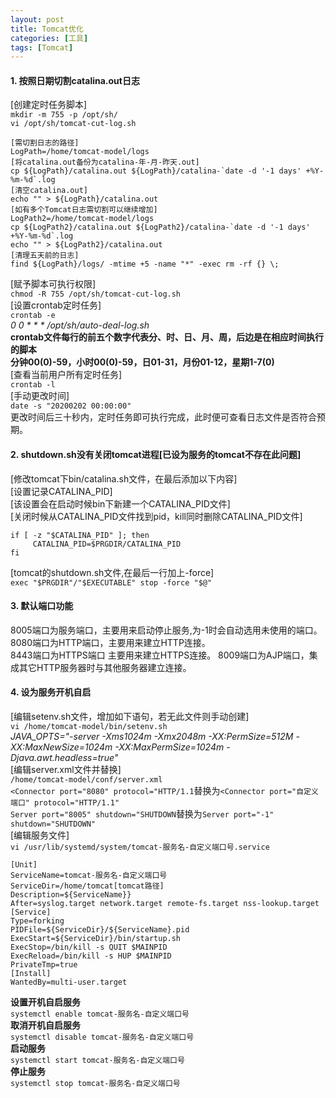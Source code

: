 ```yaml
---
layout: post
title: Tomcat优化
categories: [工具]
tags: [Tomcat]
---
```

#### 1. 按照日期切割catalina.out日志  
[创建定时任务脚本]  
`mkdir -m 755 -p /opt/sh/`  
`vi /opt/sh/tomcat-cut-log.sh`
<!-- more -->
```
[需切割日志的路径]
LogPath=/home/tomcat-model/logs
[将catalina.out备份为catalina-年-月-昨天.out]
cp ${LogPath}/catalina.out ${LogPath}/catalina-`date -d '-1 days' +%Y-%m-%d`.log
[清空catalina.out]
echo "" > ${LogPath}/catalina.out
[如有多个Tomcat日志需切割可以继续增加]
LogPath2=/home/tomcat-model/logs
cp ${LogPath2}/catalina.out ${LogPath2}/catalina-`date -d '-1 days' +%Y-%m-%d`.log
echo "" > ${LogPath2}/catalina.out
[清理五天前的日志]
find ${LogPath}/logs/ -mtime +5 -name "*" -exec rm -rf {} \;
```
[赋予脚本可执行权限]  
`chmod -R 755 /opt/sh/tomcat-cut-log.sh`  
[设置crontab定时任务]  
`crontab -e`  
_0 0 * * * /opt/sh/auto-deal-log.sh_  
**crontab文件每行的前五个数字代表分、时、日、月、周，后边是在相应时间执行的脚本**  
**分钟00(0)-59，小时00(0)-59，日01-31，月份01-12，星期1-7(0)**  
[查看当前用户所有定时任务]  
`crontab -l`  
[手动更改时间]  
`date -s "20200202 00:00:00"`  
更改时间后三十秒内，定时任务即可执行完成，此时便可查看日志文件是否符合预期。  
#### 2. shutdown.sh没有关闭tomcat进程[已设为服务的tomcat不存在此问题]  
[修改tomcat下bin/catalina.sh文件，在最后添加以下内容]  
[设置记录CATALINA_PID]  
[该设置会在启动时候bin下新建一个CATALINA_PID文件]  
[关闭时候从CATALINA_PID文件找到pid，kill同时删除CATALINA_PID文件]  
```
if [ -z "$CATALINA_PID" ]; then
     CATALINA_PID=$PRGDIR/CATALINA_PID
fi
```
[tomcat的shutdown.sh文件,在最后一行加上-force]  
`exec "$PRGDIR"/"$EXECUTABLE" stop -force "$@"`  
#### 3. 默认端口功能  
8005端口为服务端口，主要用来启动停止服务,为-1时会自动选用未使用的端口。  
8080端口为HTTP端口，主要用来建立HTTP连接。  
8443端口为HTTPS端口  主要用来建立HTTPS连接。
8009端口为AJP端口，集成其它HTTP服务器时与其他服务器建立连接。  
#### 4. 设为服务开机自启
[编辑setenv.sh文件，增加如下语句，若无此文件则手动创建]  
`vi /home/tomcat-model/bin/setenv.sh`  
*JAVA_OPTS="-server -Xms1024m -Xmx2048m -XX:PermSize=512M -XX:MaxNewSize=1024m -XX:MaxPermSize=1024m -Djava.awt.headless=true"*  
[编辑server.xml文件并替换]  
`/home/tomcat-model/conf/server.xml`  
`<Connector port="8080" protocol="HTTP/1.1`替换为`<Connector port="自定义端口" protocol="HTTP/1.1"`  
`Server port="8005" shutdown="SHUTDOWN`替换为`Server port="-1" shutdown="SHUTDOWN"`  
[编辑服务文件]  
`vi /usr/lib/systemd/system/tomcat-服务名-自定义端口号.service`  
```
[Unit]
ServiceName=tomcat-服务名-自定义端口号
ServiceDir=/home/tomcat[tomcat路径]
Description=${ServiceName}}
After=syslog.target network.target remote-fs.target nss-lookup.target
[Service]
Type=forking
PIDFile=${ServiceDir}/${ServiceName}.pid
ExecStart=${ServiceDir}/bin/startup.sh
ExecStop=/bin/kill -s QUIT $MAINPID
ExecReload=/bin/kill -s HUP $MAINPID
PrivateTmp=true
[Install]
WantedBy=multi-user.target
```
**设置开机自启服务**  
`systemctl enable tomcat-服务名-自定义端口号`  
**取消开机自启服务**  
`systemctl disable tomcat-服务名-自定义端口号`  
**启动服务**  
`systemctl start tomcat-服务名-自定义端口号`  
**停止服务**  
`systemctl stop tomcat-服务名-自定义端口号`  
